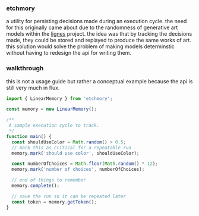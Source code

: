### etchmory
a utility for persisting decisions made during an execution cycle. the need for this originally came about due to the randomness of generative art models within the [lignes](https://github.edede.ca/lignes) project. the idea was that by tracking the decisions made, they could be stored and replayed to produce the same works of art. this solution would solve the problem of making models determinstic without having to redesign the api for writing them.

### walkthrough
this is not a usage guide but rather a conceptual example because the api is still very much in flux.

```ts
import { LinearMemory } from 'etchmory';

const memory = new LinearMemory();

/**
 A sample execution cycle to track.
 */
function main() {
  const shouldUseColor = Math.random() > 0.5;
  // mark this as critical for a repeatable run
  memory.mark('should use color', shouldUseColor);

  const numberOfChoices = Math.floor(Math.random() * 12);
  memory.mark('number of choices', numberOfChoices);

  // end of things to remember
  memory.complete();

  // save the run so it can be repeated later
  const token = memory.getToken(); 
}
```
